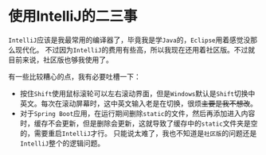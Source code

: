 # 使用IntelliJ的二三事

`IntelliJ`应该是我最常用的编译器了，毕竟我是学`Java`的，`Eclipse`用着感觉没那么现代化。
不过因为`IntelliJ`的费用有些高，所以我现在还用着社区版。不过就目前来说，社区版也够我使用了。

有一些比较糟心的点，我有必要吐槽一下：

* 按住`Shift`使用鼠标滚轮可以左右滚动界面，但是`Windows`默认是`Shift`切换中英文。每次在滚动屏幕时，这中英文输入老是在切换，很烦~~主要是我不想改~~。
* 对于`Spring Boot`应用，在运行期间删除`static`的文件，然后再添加进入内容时，缓存不会更新，但是删除会更新，这就导致了缓存中的`static`文件夹是空的，需要重启`IntelliJ`才行。
  只能说太难了，我也不知道是`社区版`的问题还是`IntelliJ`整个的逻辑问题。